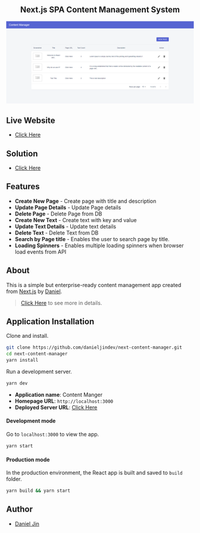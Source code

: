 <h2 align="center">Next.js SPA Content Management System</h2>

![Screenshot](./public/Screenshot.png)

## Live Website

- <a href="https://ecstatic-lovelace-2beaf0.netlify.app/" target="_blank">Click Here</a>

## Solution

- [Click Here](./SOLUTION.md)

## Features

- **Create New Page** - Create page with title and description
- **Update Page Details** - Update Page details
- **Delete Page** - Delete Page from DB
- **Create New Text** - Create text with key and value
- **Update Text Details** - Update text details
- **Delete Text** - Delete Text from DB
- **Search by Page title** - Enables the user to search page by title.
- **Loading Spinners** - Enables multiple loading spinners when browser load events from API

## About

This is a simple but enterprise-ready content management app created from [Next.js](https://nextjs.org/) by [Daniel](https://github.com/danieljindev/).

> [Click Here](./assets/Screenshot.png) to see more in details.

## Application Installation

Clone and install.

```bash
git clone https://github.com/danieljindev/next-content-manager.git
cd next-content-manager
yarn install
```

Run a development server.

```bash
yarn dev
```

- **Application name**: Content Manger
- **Homepage URL**: `http://localhost:3000`
- **Deployed Server URL**: [Click Here](https://ecstatic-lovelace-2beaf0.netlify.app/)

#### Development mode

Go to `localhost:3000` to view the app.

```bash
yarn start
```

#### Production mode

In the production environment, the React app is built and saved to `build` folder.

```bash
yarn build && yarn start
```

## Author

- [Daniel Jin](https://github.com/danieljindev/)
